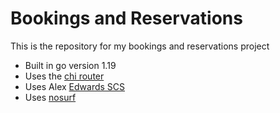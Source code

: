 # Bookings and Reservations

This is the repository for my bookings and reservations project

- Built in go version 1.19
- Uses the [chi router](github.com/go-chi/chi/v5)
- Uses Alex [Edwards SCS](github.com/alexedwards/scs/v2)
- Uses [nosurf](github.com/justinas/nosurf)
